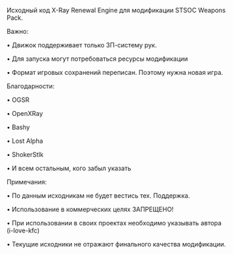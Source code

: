 Исходный код X-Ray Renewal Engine для модификации STSOC Weapons Pack.


Важно:

• Движок поддерживает только ЗП-систему рук.

• Для запуска могут потребоваться ресурсы модификации

• Формат игровых сохранений переписан. Поэтому нужна новая игра.



Благодарности:

• OGSR

• OpenXRay

• Bashy

• Lost Alpha

• ShokerStlk

• И всем остальным, кого забыл указать


Примечания:

• По данным исходникам не будет вестись тех. Поддержка.

• Использование в коммерческих целях ЗАПРЕЩЕНО!

• При использовании в своих проектах необходимо указывать автора (i-love-kfc)

• Текущие исходники не отражают финального качества модификации.
